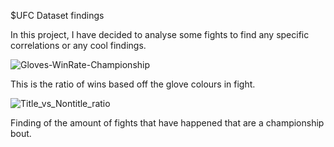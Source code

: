$UFC Dataset findings

In this project, I have decided to analyse some fights to find any specific correlations or any cool findings.

![Gloves-WinRate-Championship](https://github.com/eyadhajj/UFC_Data_AnalysisProject/assets/115934916/0bdcb47a-6c47-446d-bcc4-1ee0a42a4b33)

This is the ratio of wins based off the glove colours in fight.

![Title_vs_Nontitle_ratio](https://github.com/eyadhajj/UFC_Data_AnalysisProject/assets/115934916/54fbbd1b-b418-4e4f-8f88-e2fe77ce01c9)

Finding of the amount of fights that have happened that are a championship bout.

